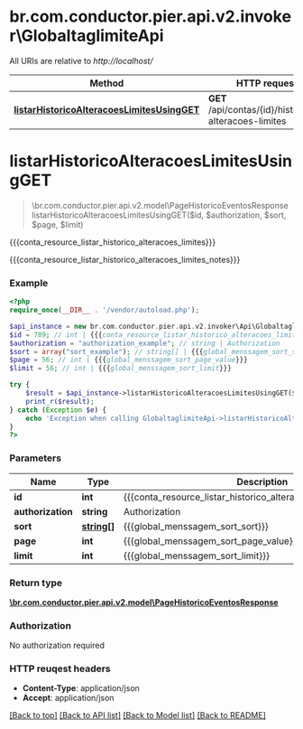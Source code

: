 # br.com.conductor.pier.api.v2.invoker\GlobaltaglimiteApi

All URIs are relative to *http://localhost/*

Method | HTTP request | Description
------------- | ------------- | -------------
[**listarHistoricoAlteracoesLimitesUsingGET**](GlobaltaglimiteApi.md#listarHistoricoAlteracoesLimitesUsingGET) | **GET** /api/contas/{id}/historicos-alteracoes-limites | {{{conta_resource_listar_historico_alteracoes_limites}}}


# **listarHistoricoAlteracoesLimitesUsingGET**
> \br.com.conductor.pier.api.v2.model\PageHistoricoEventosResponse listarHistoricoAlteracoesLimitesUsingGET($id, $authorization, $sort, $page, $limit)

{{{conta_resource_listar_historico_alteracoes_limites}}}

{{{conta_resource_listar_historico_alteracoes_limites_notes}}}

### Example 
```php
<?php
require_once(__DIR__ . '/vendor/autoload.php');

$api_instance = new br.com.conductor.pier.api.v2.invoker\Api\GlobaltaglimiteApi();
$id = 789; // int | {{{conta_resource_listar_historico_alteracoes_limites_param_id}}}
$authorization = "authorization_example"; // string | Authorization
$sort = array("sort_example"); // string[] | {{{global_menssagem_sort_sort}}}
$page = 56; // int | {{{global_menssagem_sort_page_value}}}
$limit = 56; // int | {{{global_menssagem_sort_limit}}}

try { 
    $result = $api_instance->listarHistoricoAlteracoesLimitesUsingGET($id, $authorization, $sort, $page, $limit);
    print_r($result);
} catch (Exception $e) {
    echo 'Exception when calling GlobaltaglimiteApi->listarHistoricoAlteracoesLimitesUsingGET: ', $e->getMessage(), "\n";
}
?>
```

### Parameters

Name | Type | Description  | Notes
------------- | ------------- | ------------- | -------------
 **id** | **int**| {{{conta_resource_listar_historico_alteracoes_limites_param_id}}} | 
 **authorization** | **string**| Authorization | [optional] 
 **sort** | [**string[]**](string.md)| {{{global_menssagem_sort_sort}}} | [optional] 
 **page** | **int**| {{{global_menssagem_sort_page_value}}} | [optional] 
 **limit** | **int**| {{{global_menssagem_sort_limit}}} | [optional] 

### Return type

[**\br.com.conductor.pier.api.v2.model\PageHistoricoEventosResponse**](PageHistoricoEventosResponse.md)

### Authorization

No authorization required

### HTTP reuqest headers

 - **Content-Type**: application/json
 - **Accept**: application/json

[[Back to top]](#) [[Back to API list]](../README.md#documentation-for-api-endpoints) [[Back to Model list]](../README.md#documentation-for-models) [[Back to README]](../README.md)

